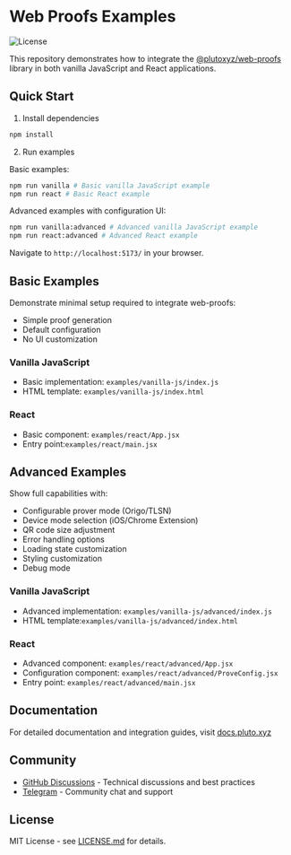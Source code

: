 # Web Proofs Examples

![License](https://img.shields.io/badge/license-MIT-blue.svg)

This repository demonstrates how to integrate the [@plutoxyz/web-proofs](https://www.npmjs.com/package/@plutoxyz/web-proofs) library in both vanilla JavaScript and React applications.

## Quick Start

1. Install dependencies

```bash
npm install
```

2. Run examples

Basic examples:

```bash
npm run vanilla # Basic vanilla JavaScript example
npm run react # Basic React example
```

Advanced examples with configuration UI:

```bash
npm run vanilla:advanced # Advanced vanilla JavaScript example
npm run react:advanced # Advanced React example
```

Navigate to `http://localhost:5173/` in your browser.

## Basic Examples

Demonstrate minimal setup required to integrate web-proofs:

- Simple proof generation
- Default configuration
- No UI customization

### Vanilla JavaScript

- Basic implementation: `examples/vanilla-js/index.js`
- HTML template: `examples/vanilla-js/index.html`

### React

- Basic component: `examples/react/App.jsx`
- Entry point:`examples/react/main.jsx`

## Advanced Examples

Show full capabilities with:

- Configurable prover mode (Origo/TLSN)
- Device mode selection (iOS/Chrome Extension)
- QR code size adjustment
- Error handling options
- Loading state customization
- Styling customization
- Debug mode

### Vanilla JavaScript

- Advanced implementation: `examples/vanilla-js/advanced/index.js`
- HTML template:`examples/vanilla-js/advanced/index.html`

### React

- Advanced component: `examples/react/advanced/App.jsx`
- Configuration component: `examples/react/advanced/ProveConfig.jsx`
- Entry point: `examples/react/advanced/main.jsx`

## Documentation

For detailed documentation and integration guides, visit [docs.pluto.xyz](https://docs.pluto.dev/reference/react-sdk)

## Community

- [GitHub Discussions](https://github.com/pluto/web-proofs/discussions) - Technical discussions and best practices
- [Telegram](https://t.me/pluto_xyz) - Community chat and support

## License

MIT License - see [LICENSE.md](LICENSE.md) for details.
